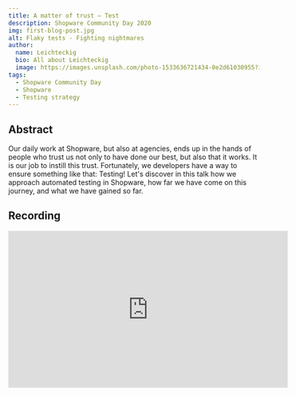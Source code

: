 ```yaml
---
title: A matter of trust – Test
description: Shopware Community Day 2020
img: first-blog-post.jpg
alt: Flaky tests - Fighting nightmares
author:
  name: Leichteckig
  bio: All about Leichteckig
  image: https://images.unsplash.com/photo-1533636721434-0e2d61030955?ixlib=rb-1.2.1&ixid=eyJhcHBfaWQiOjEyMDd9&auto=format&fit=crop&w=2550&q=80
tags:
  - Shopware Community Day
  - Shopware
  - Testing strategy
---
```


## Abstract

Our daily work at Shopware, but also at agencies, ends up in the hands of people who trust us not only to have done our best, but also that it works. It is our job to instill this trust. Fortunately, we developers have a way to ensure something like that: Testing! Let's discover in this talk how we approach automated testing in Shopware, how far we have come on this journey, and what we have gained so far.

## Recording

<iframe width="560" height="315" src="https://www.youtube.com/embed/sxvQoWF4KS0" title="YouTube video player" frameborder="0" allow="accelerometer; autoplay; clipboard-write; encrypted-media; gyroscope; picture-in-picture" allowfullscreen></iframe>
